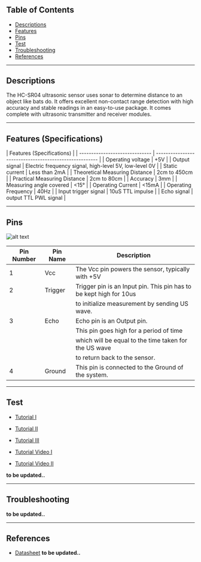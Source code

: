 #

## Table of Contents

-   [Descriptions](#descriptions)
-   [Features](#features)
-   [Pins](#pins)
-   [Test](#test-code)
-   [Troubleshooting](#troubleshooting)
-   [References](#references)

---

## Descriptions

The HC-SR04 ultrasonic sensor uses sonar to determine distance to an object like bats do. It offers excellent non-contact range detection with high accuracy and stable readings in an easy-to-use package. It comes complete with ultrasonic transmitter and receiver modules.

---

## Features (Specifications)

| Features (Specifications)      |
| ------------------------------ | ------------------------------------------------------ |
| Operating voltage              | +5V                                                    |
| Output signal                  | Electric frequency signal, high-level 5V, low-level 0V |
| Static current                 | Less than 2mA                                          |
| Theoretical Measuring Distance | 2cm to 450cm                                           |
| Practical Measuring Distance   | 2cm to 80cm                                            |
| Accuracy                       | 3mm                                                    |
| Measuring angle covered        | <15°                                                   |
| Operating Current              | <15mA                                                  |
| Operating Frequency            | 40Hz                                                   |
| Input trigger signal           | 10uS TTL impulse                                       |
| Echo signal                    | output TTL PWL signal                                  |

---

## Pins

![alt text](https://bit.ly/3w3vj1b)

| Pin Number | Pin Name | Description                                                        |
| ---------- | -------- | ------------------------------------------------------------------ |
| 1          | Vcc      | The Vcc pin powers the sensor, typically with +5V                  |
| 2          | Trigger  | Trigger pin is an Input pin. This pin has to be kept high for 10us |
|            |          | to initialize measurement by sending US wave.                      |
| 3          | Echo     | Echo pin is an Output pin.                                         |
|            |          | This pin goes high for a period of time                            |
|            |          | which will be equal to the time taken for the US wave              |
|            |          | to return back to the sensor.                                      |
| 4          | Ground   | This pin is connected to the Ground of the system.                 |

---

## Test

-   [Tutorial I](https://bit.ly/3lTJ7qi)
-   [Tutorial II](https://randomnerdtutorials.com/complete-guide-for-ultrasonic-sensor-hc-sr04/)
-   [Tutorial III](https://howtomechatronics.com/tutorials/arduino/ultrasonic-sensor-hc-sr04/)

-   [Tutorial Video I](https://youtu.be/ZejQOX69K5M)
-   [Tutorial Video II](https://youtu.be/6F1B_N6LuKw)

**to be updated..**

---

## Troubleshooting

**to be updated..**

---

## References

-   [Datasheet](https://bit.ly/3svTa7t)
    **to be updated..**
